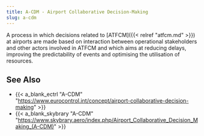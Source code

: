 ```yaml
---
title: A-CDM - Airport Collaborative Decision-Making
slug: a-cdm
---
```


A process in which decisions related to [ATFCM]({{< relref "atfcm.md" >}})
at airports are made based on interaction between operational stakeholders and
other actors involved in ATFCM and which aims at reducing delays, improving the
predictability of events and optimising the utilisation of resources.

## See Also

* {{< a_blank_ectrl "A-CDM" "https://www.eurocontrol.int/concept/airport-collaborative-decision-making" >}}
* {{< a_blank_skybrary "A-CDM" "https://www.skybrary.aero/index.php/Airport_Collaborative_Decision_Making_(A-CDM)" >}}

